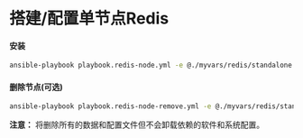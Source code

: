 # 搭建/配置单节点Redis

#### 安装

```bash
ansible-playbook playbook.redis-node.yml -e @./myvars/redis/standalone.yml -e "HOSTS=redis_standalone"
```

#### 删除节点(可选)

```bash
ansible-playbook playbook.redis-node-remove.yml -e @./myvars/redis/standalone.yml -e "HOSTS=redis_standalone"
```

**注意：** 将删除所有的数据和配置文件但不会卸载依赖的软件和系统配置。
